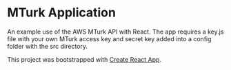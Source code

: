 # MTurk Application

An example use of the AWS MTurk API with React. The app requires a key.js file with your own MTurk access key and secret key added into a config folder with the src directory.

This project was bootstrapped with [Create React App](https://github.com/facebook/create-react-app).
